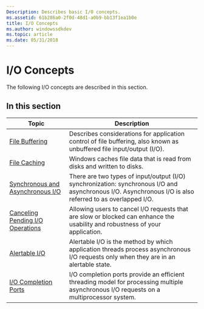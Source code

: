 ```yaml
---
Description: Describes basic I/O concepts.
ms.assetid: 61b286a0-2f0d-48d1-a0b9-bb13f1ea1b0e
title: I/O Concepts
ms.author: windowssdkdev
ms.topic: article
ms.date: 05/31/2018
---
```


# I/O Concepts

The following I/O concepts are described in this section.

## In this section



| Topic                                                                               | Description                                                                                                                                                         |
|-------------------------------------------------------------------------------------|---------------------------------------------------------------------------------------------------------------------------------------------------------------------|
| [File Buffering](file-buffering.md)<br/>                                     | Describes considerations for application control of file buffering, also known as unbuffered file input/output (I/O).<br/>                                    |
| [File Caching](file-caching.md)<br/>                                         | Windows caches file data that is read from disks and written to disks.<br/>                                                                                   |
| [Synchronous and Asynchronous I/O](synchronous-and-asynchronous-i-o.md)<br/> | There are two types of input/output (I/O) synchronization: synchronous I/O and asynchronous I/O. Asynchronous I/O is also referred to as overlapped I/O.<br/> |
| [Canceling Pending I/O Operations](canceling-pending-i-o-operations.md)<br/> | Allowing users to cancel I/O requests that are slow or blocked can enhance the usability and robustness of your application.<br/>                             |
| [Alertable I/O](alertable-i-o.md)<br/>                                       | Alertable I/O is the method by which application threads process asynchronous I/O requests only when they are in an alertable state.<br/>                     |
| [I/O Completion Ports](i-o-completion-ports.md)<br/>                         | I/O completion ports provide an efficient threading model for processing multiple asynchronous I/O requests on a multiprocessor system.<br/>                  |



 

 

 




